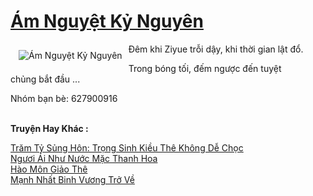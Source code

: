 <a href="https://truyentiki.com/am-nguyet-ky-nguyen.31635/" title="Ám Nguyệt Kỷ Nguyên"><h1>Ám Nguyệt Kỷ Nguyên</h1></a><div style="display:table"><img align="right" style="float: left; padding: 10px;" src="https://truyentiki.com/a/img/str/src/31635.jpg" alt="Ám Nguyệt Kỷ Nguyên">Đêm khi Ziyue trỗi dậy, khi thời gian lật đổ. <p></p> Trong bóng tối, đếm ngược đến tuyệt chủng bắt đầu ... <p></p> Nhóm bạn bè: 627900916</div><p><br><b>Truyện Hay Khác :</b></p><a href="https://truyentiki.com/tram-ty-sung-hon-trong-sinh-kieu-the-khong-de-choc.31634/" alt="Trăm Tỷ Sủng Hôn: Trọng Sinh Kiều Thê Không Dễ Chọc">Trăm Tỷ Sủng Hôn: Trọng Sinh Kiều Thê Không Dễ Chọc</a><br/><a href="https://github.com/nownovels/top500/tree/master/truyenhay/33639/" alt="Ngươi Ái Như Nước Mặc Thanh Hoa">Ngươi Ái Như Nước Mặc Thanh Hoa</a><br/><a href="https://www.scoop.it/topic/nownovels/p/4118819614/2020/06/02/truyen-hao-mon-giao-the" alt="Hào Môn Giảo Thê">Hào Môn Giảo Thê</a><br/><a href="https://github.com/nownovels/top500/tree/master/truyenhay/33563/" alt="Mạnh Nhất Binh Vương Trở Về">Mạnh Nhất Binh Vương Trở Về</a><br/>